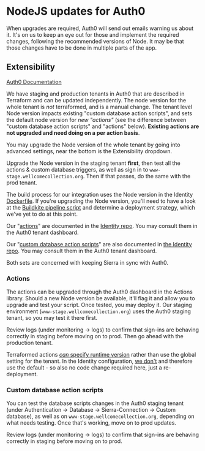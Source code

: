 # NodeJS updates for Auth0

When upgrades are required, Auth0 will send out emails warning us about it. It's on us to keep an eye out for those and implement the required changes, following the recommended versions of Node. It may be that those changes have to be done in multiple parts of the app.

## Extensibility
[Auth0 Documentation](https://auth0.com/docs/get-started/tenant-settings#extensibility)

We have staging and production tenants in Auth0 that are described in Terraform and can be updated independently. The node version for the whole tenant is _not_ terraformed, and is a manual change. The tenant level Node version impacts existing "custom database action scripts", and sets the default node version for _new "actions"_ (see the difference between "custom database action scripts" and "actions" below). **Existing actions are not upgraded and need doing on a per action basis**.

You may upgrade the Node version of the whole tenant by going into advanced settings, near the bottom is the Extensibility dropdown.

Upgrade the Node version in the staging tenant **first**, then test all the actions & custom database triggers, as well as sign in to `www-stage.wellcomecollection.org`. Then if that passes, do the same with the prod tenant.

The build process for our integration uses the Node version in the Identity [Dockerfile](https://github.com/wellcomecollection/identity/blob/main/.buildkite/Dockerfile#L1). If you're upgrading the Node version, you'll need to have a look at the [Buildkite pipeline script](https://github.com/wellcomecollection/identity/blob/main/.buildkite/pipeline.yml#L34) and determine a deployment strategy, which we've yet to do at this point.

Our "[actions](https://auth0.com/docs/customize/actions)" are documented in the [Identity repo](https://github.com/wellcomecollection/identity/tree/main/packages/apps/auth0-actions). You may consult them in the Auth0 tenant dashboard.

Our "[custom database action scripts](https://auth0.com/docs/authenticate/database-connections/custom-db/create-db-connection)" are also documented in [the Identity repo](https://github.com/wellcomecollection/identity/tree/main/packages/apps/auth0-database-scripts). You may consult them in the Auth0 tenant dashboard.

Both sets are concerned with keeping Sierra in sync with Auth0.

### Actions
The actions can be upgraded through the Auth0 dashboard in the Actions library. Should a new Node version be available, it'll flag it and allow you to upgrade and test your script. Once tested, you may deploy it. Our staging environment (`www-stage.wellcomecollection.org`) uses the Auth0 staging tenant, so you may test it there first.

Review logs (under monitoring -> logs) to confirm that sign-ins are behaving correctly in staging before moving on to prod. Then go ahead with the production tenant.

Terraformed actions [_can_ specify runtime version](https://registry.terraform.io/providers/auth0/auth0/latest/docs/resources/action#runtime) rather than use the global setting for the tenant. In the Identity configuration, [we don't](https://github.com/wellcomecollection/identity/blob/main/infra/scoped/auth0-actions.tf#L1) and therefore use the default - so also no code change required here, just a re-deployment.

### Custom database action scripts
You can test the database scripts changes in the Auth0 staging tenant (under Authentication -> Database -> Sierra-Connection -> Custom database), as well as on `www-stage.wellcomecollection.org`, depending on what needs testing. Once that's working, move on to prod updates.

Review logs (under monitoring -> logs) to confirm that sign-ins are behaving correctly in staging before moving on to prod.